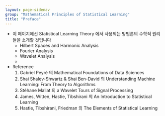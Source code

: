 ```yaml
---
layout: page-sidenav
group: "Mathematical Principles of Statistical Learning"
title: "Preface"
---
```


- 이 페이지에선 Statistical Learning Theory 에서 사용되는 방법론의 수학적 원리들을 소개할 것입니다
	- Hilbert Spaces and Harmonic Analysis
	- Fourier Analysis
	- Wavelet Analysis
	-  
- Reference
	1. Gabriel Peyré 의 Mathematical Foundations of Data Sciences
	2. Shai Shalev-Shwartz & Shai Ben-David 의 Understanding Machine Learning: From Theory to Algorithms
	3. Stéhane Mallat 의 a Wavelet Tours of Signal Processing
	4. 	James, Witten, Hastie, Tibshirani 의 An Introduction to Statistical Learning
	2. Hastie, Tibshirani, Friedman 의 The Elements of Statistical Learning 